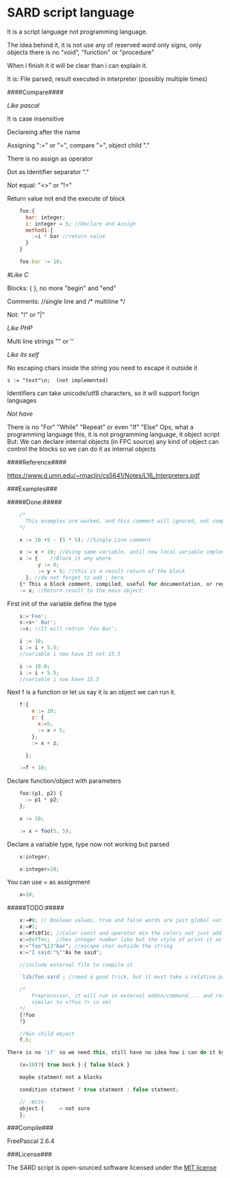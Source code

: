SARD script language
====================

It is a script language not programming language.

The idea behind it, it is not use any of reserved word only signs, only objects there is no "void", "function" or "procedure"

When i finish it it will be clear than i can explain it.

It is: File parsed, result executed in interpreter (possibly multiple times)

####Compare####

_Like pascal_

  It is case insensitive

  Declareing after the name

  Assigning ":=" or "=", compare "=", object child "."

  There is no assign as operator

  Dot as Identifier separator "."

  Not equal: "<>" or "!="

  Return value not end the execute of block
```javascript
    foo:{
      bar: integer;
      i: integer = 5; //Declare and Assign
      method1:{
        :=i * bar //return value
      }
    }

    foo.bar := 10;
```

_#Like C_

  Blocks: { }, no more "begin" and "end"

  Comments: //single line and /* multiline */

  Not: "!"  or "|"

_Like PHP_

  Multi line strings "" or ''

_Like its self_

  No escaping chars inside the string you need to escape it outside it

    s := "text"\n;  (not implemented)

  Identifiers can take unicode/utf8 characters, so it will support forign languages

_Not have_

  There is no "For" "While" "Repeat" or even "If" "Else"
  Ops, what a programming language this, it is not programming language, it object script
  But:
  We can declare internal objects (in FPC source) any kind of object can control the blocks
  so we can do it as internal objects

####Reference####

  https://www.d.umn.edu/~rmaclin/cs5641/Notes/L16_Interpreters.pdf

###Examples###

#####Done:#####
```javascript
    /*
      This examples are worked, and this comment will ignored, not compiled or parsed as we say.
    */

    x := 10 +5 - (5 * 5); //Single Line comment

    x := x + 10; //Using same variable, until now local variable implemented
    x := {    //Block it any where
          y := 0;
          := y + 5; //this is a result return of the block
      }; //do not forget to add ; here
    {* This a block comment, compiled, useful for documentation, or regenrate the code *};
    := x; //Return result to the main object
```
First init of the variable define the type
```javascript
    s:='Foo';
    s:=s+' Bar';
    :=s; //It will retrun 'Foo Bar';

    i := 10;
    i := i + 5.5;
    //variable i now have 15 not 15.5

    i := 10.0;
    i := i + 5.5;
    //variable i now have 15.5
```
Next f is a function or let us say it is an object we can run it.
```javascript
    f:{
        x := 10;
        z: {
          x:=5;
          := x + 5;
        };
        := x + z;

      };

    :=f + 10;
```
Declare function/object with parameters
```javascript
    foo:(p1, p2) {
      := p1 * p2;
    };

    x := 10;

    := x + foo(5, 5);
```

Declare a variable type, type now not working but parsed
```javascript
    x:integer;

    x:integer=10;
```
You can use = as assignment
```javascript
    x=10;
```

#####TODO:#####
```javascript
    x:=#0; // Boolean values, true and false words are just global variables.
    x:=#1;
    x:=#fc0f1c; //Color const and operator mix the colors not just add it
    x:=0xffec;  //hex integer number like but the style of print it as hex we need to override ToString
    x:="foo"\13"bar"; //escape char outside the string
    x:="I said:"\""As he said";

    //include external file to compile it

    `lib/foo.sard`; //need a good trick, but it must take a relative path to the current file

    /*
        Preprocessor, it will run in external addon/command.... and return string into it
        similar to <?foo ?> in xml
    */
    {?foo
    ?}

    //Run child object
    f.b;

There is no 'if' so we need this, still have no idea how i can do it by scanner

    (x=10)?{ true bock }:{ false block }

    maybe statment not a blocks

    condition statment ? true statment : false statment;

    // -With-
    object.{     <-not sure
    };
```

###Compile###

FreePascal 2.6.4

###License###

The SARD script is open-sourced software licensed under the [MIT license](http://opensource.org/licenses/MIT)